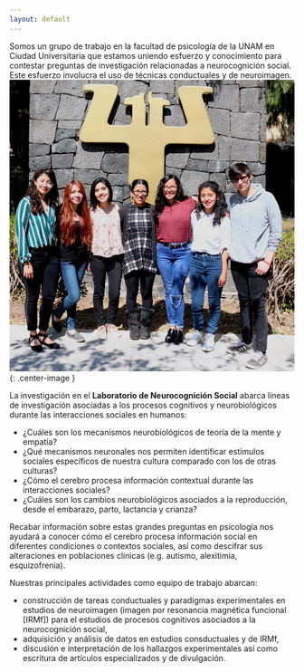 ```yaml
---
layout: default
---
```


Somos un grupo de trabajo en la facultad de psicología de la UNAM en Ciudad Universitaria que estamos uniendo esfuerzo y conocimiento para contestar preguntas de investigación relacionadas a neurocognición social. Este esfuerzo involucra el uso de técnicas conductuales y de neuroimagen.
![](LabNeurocogcial.jpg){: .center-image }

La investigación en el **Laboratorio de Neurocognición Social** abarca líneas de investigación asociadas a los procesos cognitivos y neurobiológicos durante las interacciones sociales en humanos:

  + ¿Cuáles son los mecanismos neurobiológicos de teoría de la mente y empatía?
  + ¿Qué mecanismos neuronales nos permiten identificar estímulos sociales específicos de nuestra cultura comparado con los de otras culturas?
  + ¿Cómo el cerebro procesa información contextual durante las interacciones sociales?
  + ¿Cuáles son los cambios neurobiológicos asociados a la reproducción, desde el embarazo, parto, lactancia y crianza?

Recabar información sobre estas grandes preguntas en psicología nos ayudará a conocer cómo el cerebro procesa información social en diferentes condiciones o contextos sociales, así como descifrar sus alteraciones en poblaciones clínicas (e.g. autismo, alexitimia, esquizofrenia).

Nuestras principales actividades como equipo de trabajo abarcan:
  + construcción de tareas conductuales y paradigmas experimentales en estudios de neuroimagen (imagen por resonancia magnética funcional [IRMf]) para el estudios de procesos cognitivos asociados a la neurocognición social,
  + adquisición y análisis de datos en estudios consductuales y de IRMf,
  + discusión e interpretación de los hallazgos experimentales así como escritura de artículos especializados y de divulgación.
